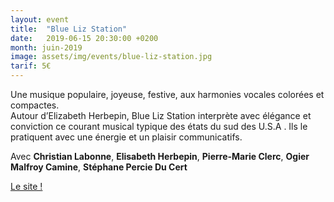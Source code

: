 ```yaml
---
layout: event
title:  "Blue Liz Station"
date:   2019-06-15 20:30:00 +0200
month: juin-2019
image: assets/img/events/blue-liz-station.jpg
tarif: 5€
---
```


Une musique populaire, joyeuse, festive, aux harmonies vocales colorées et compactes.  
Autour d’Elizabeth Herbepin, Blue Liz Station interprète avec élégance et conviction ce courant musical typique des états du sud des U.S.A . Ils le pratiquent avec une énergie et un plaisir communicatifs.  

Avec **Christian Labonne**, **Elisabeth Herbepin**, **Pierre-Marie Clerc**, **Ogier Malfroy Camine**, **Stéphane Percie Du Cert**

[Le site !](https://bluelizstation.com/)

